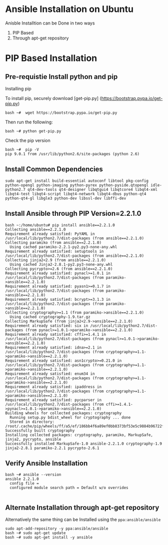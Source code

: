 # Ansible Installation on Ubuntu

Anisble Installtion can be Done in two ways 

1. PIP Based
2. Through apt-get repository

# PIP Based Installation
## Pre-requistie Install python and pip

Installing pip

To install pip, securely download [get-pip.py] (https://bootstrap.pypa.io/get-pip.py)

```
bash ~#  wget https://bootstrap.pypa.io/get-pip.py
```

Then run the following:
```
bash ~# python get-pip.py
```
Check the pip version
```
bash ~#  pip -V
pip 9.0.1 from /usr/lib/python2.6/site-packages (python 2.6)
```
## Install Common Dependencies

```
sudo apt-get install build-essential autoconf libtool pkg-config python-opengl python-imaging python-pyrex python-pyside.qtopengl idle-python2.7 qt4-dev-tools qt4-designer libqtgui4 libqtcore4 libqt4-xml libqt4-test libqt4-script libqt4-network libqt4-dbus python-qt4 python-qt4-gl libgle3 python-dev libssl-dev libffi-dev

```
## Install Ansible through PIP Version=2.2.1.0

```
bash ~:/home/ubuntu# pip install ansible==2.2.1.0
Collecting ansible==2.2.1.0
Requirement already satisfied: PyYAML in /usr/local/lib/python2.7/dist-packages (from ansible==2.2.1.0)
Collecting paramiko (from ansible==2.2.1.0)
  Using cached paramiko-2.2.1-py2.py3-none-any.whl
Requirement already satisfied: setuptools in /usr/local/lib/python2.7/dist-packages (from ansible==2.2.1.0)
Collecting jinja2<2.9 (from ansible==2.2.1.0)
  Using cached Jinja2-2.8.1-py2.py3-none-any.whl
Collecting pycrypto>=2.6 (from ansible==2.2.1.0)
Requirement already satisfied: pynacl>=1.0.1 in /usr/local/lib/python2.7/dist-packages (from paramiko->ansible==2.2.1.0)
Requirement already satisfied: pyasn1>=0.1.7 in /usr/local/lib/python2.7/dist-packages (from paramiko->ansible==2.2.1.0)
Requirement already satisfied: bcrypt>=3.1.3 in /usr/local/lib/python2.7/dist-packages (from paramiko->ansible==2.2.1.0)
Collecting cryptography>=1.1 (from paramiko->ansible==2.2.1.0)
  Using cached cryptography-1.9.tar.gz
Collecting MarkupSafe (from jinja2<2.9->ansible==2.2.1.0)
Requirement already satisfied: six in /usr/local/lib/python2.7/dist-packages (from pynacl>=1.0.1->paramiko->ansible==2.2.1.0)
Requirement already satisfied: cffi>=1.4.1 in /usr/local/lib/python2.7/dist-packages (from pynacl>=1.0.1->paramiko->ansible==2.2.1.0)
Requirement already satisfied: idna>=2.1 in /usr/local/lib/python2.7/dist-packages (from cryptography>=1.1->paramiko->ansible==2.2.1.0)
Requirement already satisfied: asn1crypto>=0.21.0 in /usr/local/lib/python2.7/dist-packages (from cryptography>=1.1->paramiko->ansible==2.2.1.0)
Requirement already satisfied: enum34 in /usr/local/lib/python2.7/dist-packages (from cryptography>=1.1->paramiko->ansible==2.2.1.0)
Requirement already satisfied: ipaddress in /usr/local/lib/python2.7/dist-packages (from cryptography>=1.1->paramiko->ansible==2.2.1.0)
Requirement already satisfied: pycparser in /usr/local/lib/python2.7/dist-packages (from cffi>=1.4.1->pynacl>=1.0.1->paramiko->ansible==2.2.1.0)
Building wheels for collected packages: cryptography
  Running setup.py bdist_wheel for cryptography ... done
  Stored in directory: /root/.cache/pip/wheels/ff/a5/ef/186bb4f6a89ef0bb8373bf53e5c9884b96722f0857bd3111b8
Successfully built cryptography
Installing collected packages: cryptography, paramiko, MarkupSafe, jinja2, pycrypto, ansible
Successfully installed MarkupSafe-1.0 ansible-2.2.1.0 cryptography-1.9 jinja2-2.8.1 paramiko-2.2.1 pycrypto-2.6.1

```
## Verify Ansible Installation

```
bash ~# ansible --version
ansible 2.2.1.0
  config file = 
  configured module search path = Default w/o overrides
  
```

## Alternate Installation through apt-get repository

Alternatively the same thing can be Installed using the `ppa:ansible/ansible` 

```
sudo apt-add-repository -y ppa:ansible/ansible
bash ~# sudo apt-get update
bash ~# sudo apt-get install -y ansible
```
